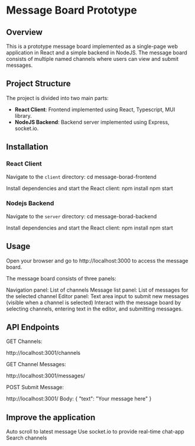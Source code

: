 # Message Board Prototype

## Overview

This is a prototype message board implemented as a single-page web application in React and a simple backend in NodeJS. The message board consists of multiple named channels where users can view and submit messages.

## Project Structure

The project is divided into two main parts:

- **React Client**: Frontend implemented using React, Typescript, MUI library.
- **NodeJS Backend**: Backend server implemented using Express, socket.io.

## Installation

### React Client

Navigate to the `client` directory:
cd message-borad-frontend

Install dependencies and start the React client:
npm install
npm start

### Nodejs Backend

Navigate to the `server` directory:
cd message-borad-backend

Install dependencies and start the React client:
npm install
npm start

## Usage

Open your browser and go to http://localhost:3000 to access the message board.

The message board consists of three panels:

Navigation panel: List of channels
Message list panel: List of messages for the selected channel
Editor panel: Text area input to submit new messages (visible when a channel is selected)
Interact with the message board by selecting channels, entering text in the editor, and submitting messages.

## API Endpoints

GET Channels:

http://localhost:3001/channels

GET Channel Messages:

http://localhost:3001/messages/<channel>

POST Submit Message:

http://localhost:3001/<channel>
Body: { "text": "Your message here" }

## Improve the application

Auto scroll to latest message
Use socket.io to provide real-time chat-app
Search channels
